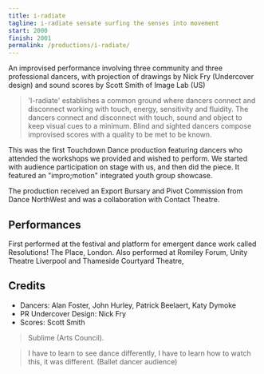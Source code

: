 ```yaml
---
title: i-radiate
tagline: i-radiate sensate surfing the senses into movement
start: 2000
finish: 2001
permalink: /productions/i-radiate/
---
```


An improvised performance involving three community and three professional dancers, with projection of drawings by Nick Fry (Undercover design) and sound scores by Scott Smith of Image Lab (US)

> 'I-radiate' establishes a common ground where dancers connect and disconnect working with touch, energy, sensitivity and fluidity. The dancers connect and disconnect with touch, sound and object to keep visual cues to a minimum.  Blind and sighted dancers compose improvised scores with a quality to be met to be known.

This was the first Touchdown Dance production featuring dancers who attended the workshops we provided and wished to perform.  We started with audience participation on stage with us, and then did the piece. It featured an "impro;motion" integrated youth group showcase.

The production received an Export Bursary and Pivot Commission from Dance NorthWest and was a collaboration with Contact Theatre.

## Performances

First performed at the festival and platform for emergent dance work called Resolutions! The Place, London. Also performed at Romiley Forum, Unity Theatre Liverpool and Thameside Courtyard Theatre,

## Credits

 * Dancers: Alan Foster, John Hurley, Patrick Beelaert, Katy Dymoke
 * PR Undercover Design: Nick Fry
 * Scores: Scott Smith

> Sublime (Arts Council).  

> I have to learn to see dance differently, I have to learn how to watch this, it was different.  (Ballet dancer audience)
